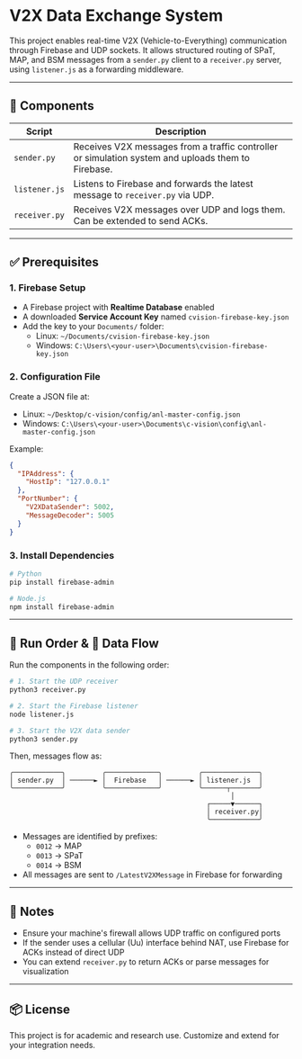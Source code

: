 # V2X Data Exchange System

This project enables real-time V2X (Vehicle-to-Everything) communication through Firebase and UDP sockets. It allows structured routing of SPaT, MAP, and BSM messages from a `sender.py` client to a `receiver.py` server, using `listener.js` as a forwarding middleware.

---

## 📂 Components

| Script         | Description |
|----------------|-------------|
| `sender.py`    | Receives V2X messages from a traffic controller or simulation system and uploads them to Firebase. |
| `listener.js`  | Listens to Firebase and forwards the latest message to `receiver.py` via UDP. |
| `receiver.py`  | Receives V2X messages over UDP and logs them. Can be extended to send ACKs. |

---

## ✅ Prerequisites

### 1. Firebase Setup

- A Firebase project with **Realtime Database** enabled
- A downloaded **Service Account Key** named `cvision-firebase-key.json`
- Add the key to your `Documents/` folder:
  - Linux: `~/Documents/cvision-firebase-key.json`
  - Windows: `C:\Users\<your-user>\Documents\cvision-firebase-key.json`

### 2. Configuration File

Create a JSON file at:

- Linux: `~/Desktop/c-vision/config/anl-master-config.json`
- Windows: `C:\Users\<your-user>\Documents\c-vision\config\anl-master-config.json`

Example:

```json
{
  "IPAddress": {
    "HostIp": "127.0.0.1"
  },
  "PortNumber": {
    "V2XDataSender": 5002,
    "MessageDecoder": 5005
  }
}
```

### 3. Install Dependencies

```bash
# Python
pip install firebase-admin

# Node.js
npm install firebase-admin
```

---

## 🚦 Run Order & 📡 Data Flow

Run the components in the following order:

```bash
# 1. Start the UDP receiver
python3 receiver.py

# 2. Start the Firebase listener
node listener.js

# 3. Start the V2X data sender
python3 sender.py
```

Then, messages flow as:

```
╭────────────╮         ╭─────────────╮         ╭──────────────╮
│ sender.py  │ ──────► │  Firebase   │ ──────► │ listener.js  │
╰────────────╯         ╰─────────────╯         ╰──────┬───────╯
                                                       │
                                                 ┌─────▼──────┐
                                                 │ receiver.py│
                                                 ╰────────────╯
```

- Messages are identified by prefixes:
  - `0012` → MAP
  - `0013` → SPaT
  - `0014` → BSM
- All messages are sent to `/LatestV2XMessage` in Firebase for forwarding

---

## 🧩 Notes

- Ensure your machine's firewall allows UDP traffic on configured ports
- If the sender uses a cellular (Uu) interface behind NAT, use Firebase for ACKs instead of direct UDP
- You can extend `receiver.py` to return ACKs or parse messages for visualization

---

## 📦 License

This project is for academic and research use. Customize and extend for your integration needs.